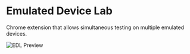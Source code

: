 # Emulated Device Lab

Chrome extension that allows simultaneous testing on multiple emulated devices.

![EDL Preview](http://i.imgur.com/BxjXKD4.png)
